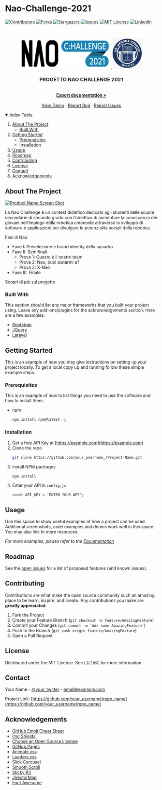 # Nao-Challenge-2021

[![Contributors][contributors-shield]][contributors-url]
[![Forks][forks-shield]][forks-url]
[![Stargazers][stars-shield]][stars-url]
[![Issues][issues-shield]][issues-url]
[![MIT License][license-shield]][license-url]
[![LinkedIn][linkedin-shield]][linkedin-url]

<br/>
<p align="center">
  <a href="https://www.naochallenge.it/en/home-english">
    <img src="images/logo-nao-challenge-2021.jpg" alt="Logo" width="300" height="100">
  </a>
  <a href="http://www.veronatrento.it">
    <img src="images/logo-veronatrento.jpeg" alt="Logo" width="100" height="100">
  </a>

  <h3 align="center">PROGETTO NAO CHALLENGE 2021</h3>

  <p align="center">
    <br/>
    <a href="https://github.com/AY02/Nao-Challenge-2021"><strong>Export documentation »</strong></a>
    <br/>
    <br/>
    <a href="https://github.com/AY02/Nao-Challenge-2021">View Demo</a>
    ·
    <a href="https://github.com/AY02/Nao-Challenge-2021/issues">Report Bug</a>
    ·
    <a href="https://github.com/AY02/Nao-Challenge-2021/issues">Report Issues</a>
  </p>
</p>

<details open="open">
  <summary>Index Table</summary>
  <ol>
    <li>
      <a href="#about-the-project">About The Project</a>
      <ul>
        <li><a href="#built-with">Built With</a></li>
      </ul>
    </li>
    <li>
      <a href="#getting-started">Getting Started</a>
      <ul>
        <li><a href="#prerequisites">Prerequisites</a></li>
        <li><a href="#installation">Installation</a></li>
      </ul>
    </li>
    <li><a href="#usage">Usage</a></li>
    <li><a href="#roadmap">Roadmap</a></li>
    <li><a href="#contributing">Contributing</a></li>
    <li><a href="#license">License</a></li>
    <li><a href="#contact">Contact</a></li>
    <li><a href="#acknowledgements">Acknowledgements</a></li>
  </ol>
</details>




## About The Project

[![Product Name Screen Shot][product-screenshot]](https://example.com)

La Nao Challenge è un contest didattico dedicato agli studenti delle scuole secondarie di secondo grado con l’obiettivo di aumentare la conoscenza dei giovani nell’impiego della robotica umanoide attraverso lo sviluppo di software e applicazioni per divulgare le potenzialità sociali della robotica.

Fasi di Nao:
* Fase I: Preselezione e brand identity della squadra
* Fase II: Semifinali
  * Prova 1: Questo è il nostro team
  * Prova 2: Nao, puoi aiutarmi a?
  * Prova 3: X-Nao
* Fase III: Finale

[Scopri di più](https://www.naochallenge.it/wp-content/uploads/2020/10/NAOch_it.pdf) sul progetto.

### Built With

This section should list any major frameworks that you built your project using. Leave any add-ons/plugins for the acknowledgements section. Here are a few examples.
* [Bootstrap](https://getbootstrap.com)
* [JQuery](https://jquery.com)
* [Laravel](https://laravel.com)



<!-- GETTING STARTED -->
## Getting Started

This is an example of how you may give instructions on setting up your project locally.
To get a local copy up and running follow these simple example steps.

### Prerequisites

This is an example of how to list things you need to use the software and how to install them.
* npm
  ```sh
  npm install npm@latest -g
  ```

### Installation

1. Get a free API Key at [https://example.com](https://example.com)
2. Clone the repo
   ```sh
   git clone https://github.com/your_username_/Project-Name.git
   ```
3. Install NPM packages
   ```sh
   npm install
   ```
4. Enter your API in `config.js`
   ```JS
   const API_KEY = 'ENTER YOUR API';
   ```



<!-- USAGE EXAMPLES -->
## Usage

Use this space to show useful examples of how a project can be used. Additional screenshots, code examples and demos work well in this space. You may also link to more resources.

_For more examples, please refer to the [Documentation](https://example.com)_



<!-- ROADMAP -->
## Roadmap

See the [open issues](https://github.com/othneildrew/Best-README-Template/issues) for a list of proposed features (and known issues).



<!-- CONTRIBUTING -->
## Contributing

Contributions are what make the open source community such an amazing place to be learn, inspire, and create. Any contributions you make are **greatly appreciated**.

1. Fork the Project
2. Create your Feature Branch (`git checkout -b feature/AmazingFeature`)
3. Commit your Changes (`git commit -m 'Add some AmazingFeature'`)
4. Push to the Branch (`git push origin feature/AmazingFeature`)
5. Open a Pull Request



<!-- LICENSE -->
## License

Distributed under the MIT License. See `LICENSE` for more information.



<!-- CONTACT -->
## Contact

Your Name - [@your_twitter](https://twitter.com/your_username) - email@example.com

Project Link: [https://github.com/your_username/repo_name](https://github.com/your_username/repo_name)



<!-- ACKNOWLEDGEMENTS -->
## Acknowledgements
* [GitHub Emoji Cheat Sheet](https://www.webpagefx.com/tools/emoji-cheat-sheet)
* [Img Shields](https://shields.io)
* [Choose an Open Source License](https://choosealicense.com)
* [GitHub Pages](https://pages.github.com)
* [Animate.css](https://daneden.github.io/animate.css)
* [Loaders.css](https://connoratherton.com/loaders)
* [Slick Carousel](https://kenwheeler.github.io/slick)
* [Smooth Scroll](https://github.com/cferdinandi/smooth-scroll)
* [Sticky Kit](http://leafo.net/sticky-kit)
* [JVectorMap](http://jvectormap.com)
* [Font Awesome](https://fontawesome.com)





<!-- MARKDOWN LINKS & IMAGES -->
<!-- https://www.markdownguide.org/basic-syntax/#reference-style-links -->
[contributors-shield]: https://img.shields.io/github/contributors/AY02/Nao-Challenge-2021.svg?style=for-the-badge
[contributors-url]: https://github.com/AY02/Nao-Challenge-2021/graphs/contributors
[forks-shield]: https://img.shields.io/github/forks/AY02/Nao-Challenge-2021.svg?style=for-the-badge
[forks-url]: https://github.com/AY02/Nao-Challenge-2021/network/members
[stars-shield]: https://img.shields.io/github/stars/AY02/Nao-Challenge-2021.svg?style=for-the-badge
[stars-url]: https://github.com/AY02/Nao-Challenge-2021/stargazers
[issues-shield]: https://img.shields.io/github/issues/AY02/Nao-Challenge-2021.svg?style=for-the-badge
[issues-url]: https://github.com/AY02/Nao-Challenge-2021/issues
[license-shield]: https://img.shields.io/github/license/AY02/Nao-Challenge-2021.svg?style=for-the-badge
[license-url]: https://github.com/AY02/Nao-Challenge-2021/blob/main/LICENSE
[linkedin-shield]: https://img.shields.io/badge/-LinkedIn-black.svg?style=for-the-badge&logo=linkedin&colorB=555
[linkedin-url]: https://linkedin.com/in/alessio-yang-814b59201
[product-screenshot]: images/screenshot.png
